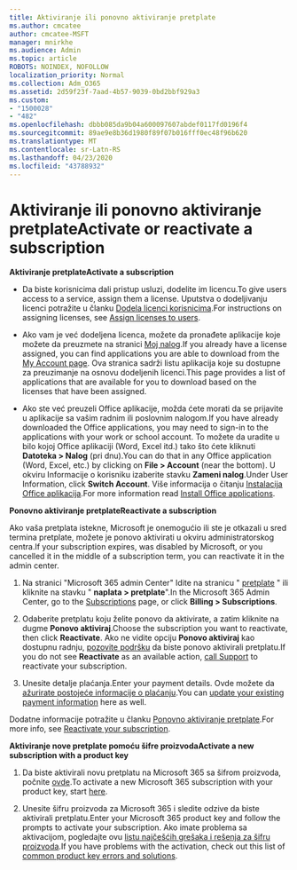 ```yaml
---
title: Aktiviranje ili ponovno aktiviranje pretplate
ms.author: cmcatee
author: cmcatee-MSFT
manager: mnirkhe
ms.audience: Admin
ms.topic: article
ROBOTS: NOINDEX, NOFOLLOW
localization_priority: Normal
ms.collection: Adm_O365
ms.assetid: 2d59f23f-7aad-4b57-9039-0bd2bbf929a3
ms.custom:
- "1500028"
- "482"
ms.openlocfilehash: dbbb085da9b04a600097607abdef0117fd0196f4
ms.sourcegitcommit: 89ae9e8b36d1980f89f07b016fff0ec48f96b620
ms.translationtype: MT
ms.contentlocale: sr-Latn-RS
ms.lasthandoff: 04/23/2020
ms.locfileid: "43788932"
---
```

# <a name="activate-or-reactivate-a-subscription"></a><span data-ttu-id="215e2-102">Aktiviranje ili ponovno aktiviranje pretplate</span><span class="sxs-lookup"><span data-stu-id="215e2-102">Activate or reactivate a subscription</span></span>

<span data-ttu-id="215e2-103">**Aktiviranje pretplate**</span><span class="sxs-lookup"><span data-stu-id="215e2-103">**Activate a subscription**</span></span>

- <span data-ttu-id="215e2-104">Da biste korisnicima dali pristup usluzi, dodelite im licencu.</span><span class="sxs-lookup"><span data-stu-id="215e2-104">To give users access to a service, assign them a license.</span></span> <span data-ttu-id="215e2-105">Uputstva o dodeljivanju licenci potražite u članku [Dodela licenci korisnicima](https://docs.microsoft.com/microsoft-365/admin/manage/assign-licenses-to-users?view=o365-worldwide).</span><span class="sxs-lookup"><span data-stu-id="215e2-105">For instructions on assigning licenses, see [Assign licenses to users](https://docs.microsoft.com/microsoft-365/admin/manage/assign-licenses-to-users?view=o365-worldwide).</span></span> 

- <span data-ttu-id="215e2-106">Ako vam je već dodeljena licenca, možete da pronađete aplikacije koje možete da preuzmete na stranici [Moj nalog](https://portal.office.com/account/#installs).</span><span class="sxs-lookup"><span data-stu-id="215e2-106">If you already have a license assigned, you can find applications you are able to download from the [My Account page](https://portal.office.com/account/#installs).</span></span> <span data-ttu-id="215e2-107">Ova stranica sadrži listu aplikacija koje su dostupne za preuzimanje na osnovu dodeljenih licenci.</span><span class="sxs-lookup"><span data-stu-id="215e2-107">This page provides a list of applications that are available for you to download based on the licenses that have been assigned.</span></span> 

- <span data-ttu-id="215e2-108">Ako ste već preuzeli Office aplikacije, možda ćete morati da se prijavite u aplikacije sa vašim radnim ili poslovnim nalogom.</span><span class="sxs-lookup"><span data-stu-id="215e2-108">If you have already downloaded the Office applications, you may need to sign-in to the applications with your work or school account.</span></span> <span data-ttu-id="215e2-109">To možete da uradite u bilo kojoj Office aplikaciji (Word, Excel itd.) tako što ćete kliknuti **Datoteka > Nalog** (pri dnu).</span><span class="sxs-lookup"><span data-stu-id="215e2-109">You can do that in any Office application (Word, Excel, etc.) by clicking on **File > Account** (near the bottom).</span></span> <span data-ttu-id="215e2-110">U okviru Informacije o korisniku izaberite stavku **Zameni nalog**.</span><span class="sxs-lookup"><span data-stu-id="215e2-110">Under User Information, click **Switch Account**.</span></span> <span data-ttu-id="215e2-111">Više informacija o čitanju [Instalacija Office aplikacija](https://docs.microsoft.com/microsoft-365/admin/setup/install-applications).</span><span class="sxs-lookup"><span data-stu-id="215e2-111">For more information read [Install Office applications](https://docs.microsoft.com/microsoft-365/admin/setup/install-applications).</span></span> 

<span data-ttu-id="215e2-112">**Ponovno aktiviranje pretplate**</span><span class="sxs-lookup"><span data-stu-id="215e2-112">**Reactivate a subscription**</span></span>

<span data-ttu-id="215e2-113">Ako vaša pretplata istekne, Microsoft je onemogućio ili ste je otkazali u sred termina pretplate, možete je ponovo aktivirati u okviru administratorskog centra.</span><span class="sxs-lookup"><span data-stu-id="215e2-113">If your subscription expires, was disabled by Microsoft, or you cancelled it in the middle of a subscription term, you can reactivate it in the admin center.</span></span>
  
1. <span data-ttu-id="215e2-114">Na stranici "Microsoft 365 admin Center" Idite na stranicu " [pretplate](https://go.microsoft.com/fwlink/p/?linkid=842054) " ili kliknite na stavku " **naplata > pretplate**".</span><span class="sxs-lookup"><span data-stu-id="215e2-114">In the Microsoft 365 Admin Center, go to the [Subscriptions](https://go.microsoft.com/fwlink/p/?linkid=842054) page, or click **Billing > Subscriptions**.</span></span>

2. <span data-ttu-id="215e2-115">Odaberite pretplatu koju želite ponovo da aktivirate, a zatim kliknite na dugme **Ponovo aktiviraj**.</span><span class="sxs-lookup"><span data-stu-id="215e2-115">Choose the subscription you want to reactivate, then click **Reactivate**.</span></span> <span data-ttu-id="215e2-116">Ako ne vidite opciju **Ponovo aktiviraj** kao dostupnu radnju, [pozovite podršku](https://support.office.com/article/call-support-32a17ca7-6fa0-4870-8a8d-e25ba4ccfd4b) da biste ponovo aktivirali pretplatu.</span><span class="sxs-lookup"><span data-stu-id="215e2-116">If you do not see **Reactivate** as an available action, [call Support](https://support.office.com/article/call-support-32a17ca7-6fa0-4870-8a8d-e25ba4ccfd4b) to reactivate your subscription.</span></span>

3. <span data-ttu-id="215e2-117">Unesite detalje plaćanja.</span><span class="sxs-lookup"><span data-stu-id="215e2-117">Enter your payment details.</span></span> <span data-ttu-id="215e2-118">Ovde možete da [ažurirate postojeće informacije o plaćanju](https://docs.microsoft.com/microsoft-365/commerce/billing-and-payments/add-update-or-remove-credit-card-or-bank-account?view=o365-worldwide).</span><span class="sxs-lookup"><span data-stu-id="215e2-118">You can [update your existing payment information](https://docs.microsoft.com/microsoft-365/commerce/billing-and-payments/add-update-or-remove-credit-card-or-bank-account?view=o365-worldwide) here as well.</span></span>

<span data-ttu-id="215e2-119">Dodatne informacije potražite u članku [Ponovno aktiviranje pretplate](https://docs.microsoft.com/office365/admin/subscriptions-and-billing/reactivate-your-subscription).</span><span class="sxs-lookup"><span data-stu-id="215e2-119">For more info, see [Reactivate your subscription](https://docs.microsoft.com/office365/admin/subscriptions-and-billing/reactivate-your-subscription).</span></span>

<span data-ttu-id="215e2-120">**Aktiviranje nove pretplate pomoću šifre proizvoda**</span><span class="sxs-lookup"><span data-stu-id="215e2-120">**Activate a new subscription with a product key**</span></span>

1. <span data-ttu-id="215e2-121">Da biste aktivirali novu pretplatu na Microsoft 365 sa šifrom proizvoda, počnite [ovde](https://support.office.com/article/where-to-enter-your-office-product-key-0a82e5ae-739e-4b92-a6f4-2ec780c185db).</span><span class="sxs-lookup"><span data-stu-id="215e2-121">To activate a new Microsoft 365 subscription with your product key, start [here](https://support.office.com/article/where-to-enter-your-office-product-key-0a82e5ae-739e-4b92-a6f4-2ec780c185db).</span></span> 

2. <span data-ttu-id="215e2-122">Unesite šifru proizvoda za Microsoft 365 i sledite odzive da biste aktivirali pretplatu.</span><span class="sxs-lookup"><span data-stu-id="215e2-122">Enter your Microsoft 365 product key and follow the prompts to activate your subscription.</span></span> <span data-ttu-id="215e2-123">Ako imate problema sa aktivacijom, pogledajte ovu [listu najčešćih grešaka i rešenja za šifru proizvoda](https://docs.microsoft.com/microsoft-365/commerce/product-key-errors-and-solutions).</span><span class="sxs-lookup"><span data-stu-id="215e2-123">If you have problems with the activation, check out this list of [common product key errors and solutions](https://docs.microsoft.com/microsoft-365/commerce/product-key-errors-and-solutions).</span></span>
